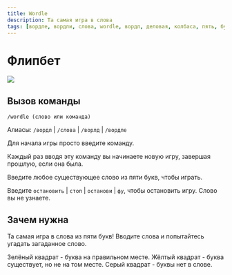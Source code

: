 ```yaml
---
title: Wordle
description: Та самая игра в слова
tags: [вордле, вордли, слова, wordle, вордл, деловая, колбаса, пять, букв, буквы, игра, игры, развлекательная, развлекательные, амино, amino, команда, команды]
---
```


# Флипбет

![](https://img.shields.io/badge/тип_команды-игра-mediumblue?style=for-the-badge)

## Вызов команды

`/wordle (слово или команда)`

Алиасы: `/вордл` | `/слова` | `/ворлд` | `/вордле`

Для начала игры просто введите команду. 

Каждый раз вводя эту команду вы начинаете новую игру, завершая прошлую, если она была.

Введите любое существующее слово из пяти букв, чтобы играть.

Введите `остановить` | `стоп` | `останови` | `фу`, чтобы остановить игру. Слово вы не узнаете.

## Зачем нужна

Та самая игра в слова из пяти букв! Вводите слова и попытайтесь угадать загаданное слово.

Зелёный квадрат - буква на правильном месте. Жёлтый квадрат - буква существует, но не на том месте. Серый квадрат - буквы нет в слове.

